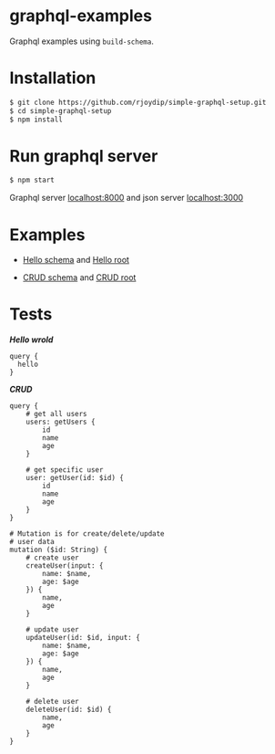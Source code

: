 # graphql-examples

Graphql examples using `build-schema`.

# Installation

```sh
$ git clone https://github.com/rjoydip/simple-graphql-setup.git
$ cd simple-graphql-setup
$ npm install
```

# Run graphql server

```sh
$ npm start
```

Graphql server [localhost:8000](http://localhost:8000/graphql) and json server [localhost:3000](http://localhost:3000)

# Examples

* [Hello schema](https://github.com/rjoydip/graphql-examples/blob/master/schemas/hello.schema.js) and [Hello root](https://github.com/rjoydip/graphql-examples/blob/master/roots/hello.root.js)

* [CRUD schema](https://github.com/rjoydip/graphql-examples/blob/master/schemas/crud.schema.js) and [CRUD root](https://github.com/rjoydip/graphql-examples/blob/master/roots/crud.root.js)

# Tests

***Hello wrold***

```
query {
  hello
}
```

***CRUD***

```
query {
    # get all users
    users: getUsers {
        id
        name
        age
    }

    # get specific user
    user: getUser(id: $id) {
        id
        name
        age
    }
}

# Mutation is for create/delete/update 
# user data
mutation ($id: String) {
    # create user
	createUser(input: {
	    name: $name, 
	    age: $age
	}) {
	    name,
	    age
	}	
  
    # update user
	updateUser(id: $id, input: {
	    name: $name, 
	    age: $age
	}) {
	    name,
	    age
	}
  
    # delete user
    deleteUser(id: $id) {
        name,
        age
    }
}
```